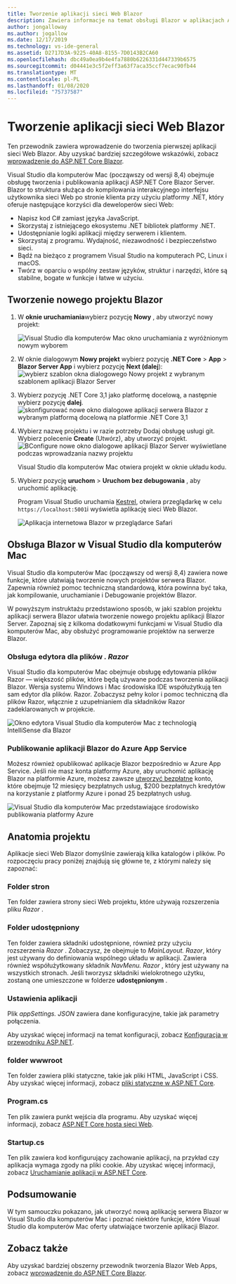 ```yaml
---
title: Tworzenie aplikacji sieci Web Blazor
description: Zawiera informacje na temat obsługi Blazor w aplikacjach ASP.NET Core w Visual Studio dla komputerów Mac.
author: jongalloway
ms.author: jogallow
ms.date: 12/17/2019
ms.technology: vs-ide-general
ms.assetid: D2717D3A-9225-40A8-8155-7D0143B2CA60
ms.openlocfilehash: dbc49a0ea9b4e4fa7880b6226331d447339b6575
ms.sourcegitcommit: d04441e3c5f2eff3a63f7aca35ccf7ecac90fb44
ms.translationtype: MT
ms.contentlocale: pl-PL
ms.lasthandoff: 01/08/2020
ms.locfileid: "75737587"
---
```

# <a name="create-blazor-web-apps"></a>Tworzenie aplikacji sieci Web Blazor

Ten przewodnik zawiera wprowadzenie do tworzenia pierwszej aplikacji sieci Web Blazor. Aby uzyskać bardziej szczegółowe wskazówki, zobacz [wprowadzenie do ASP.NET Core Blazor](/aspnet/core/blazor/index).

Visual Studio dla komputerów Mac (począwszy od wersji 8,4) obejmuje obsługę tworzenia i publikowania aplikacji ASP.NET Core Blazor Server. Blazor to struktura służąca do kompilowania interakcyjnego interfejsu użytkownika sieci Web po stronie klienta przy użyciu platformy .NET, który oferuje następujące korzyści dla deweloperów sieci Web:

* Napisz kod C# zamiast języka JavaScript.
* Skorzystaj z istniejącego ekosystemu .NET bibliotek platformy .NET.
* Udostępnianie logiki aplikacji między serwerem i klientem.
* Skorzystaj z programu. Wydajność, niezawodność i bezpieczeństwo sieci.
* Bądź na bieżąco z programem Visual Studio na komputerach PC, Linux i macOS.
* Twórz w oparciu o wspólny zestaw języków, struktur i narzędzi, które są stabilne, bogate w funkcje i łatwe w użyciu.

## <a name="creating-a-new-blazor-project"></a>Tworzenie nowego projektu Blazor

1. W **oknie uruchamiania**wybierz pozycję **Nowy** , aby utworzyć nowy projekt:

   ![Visual Studio dla komputerów Mac okno uruchamiania z wyróżnionym nowym wyborem](media/blazor-new-project.png)
1. W oknie dialogowym **Nowy projekt** wybierz pozycję **.NET Core** > **App** > **Blazor Server App** i wybierz pozycję **Next (dalej**): ![wybierz szablon okna dialogowego Nowy projekt z wybranym szablonem aplikacji Blazor Server](media/blazor-project-template.png)

1. Wybierz pozycję .NET Core 3,1 jako platformę docelową, a następnie wybierz pozycję **dalej**. 
   ![skonfigurować nowe okno dialogowe aplikacji serwera Blazor z wybranym platformą docelową na platformie .NET Core 3,1](media/blazor-select-target-framework.png)

1. Wybierz nazwę projektu i w razie potrzeby Dodaj obsługę usługi git. Wybierz polecenie **Create** (Utwórz), aby utworzyć projekt.
   ![BConfigure nowe okno dialogowe aplikacji Blazor Server wyświetlane podczas wprowadzania nazwy projektu](media/blazor-name-project.png)

   Visual Studio dla komputerów Mac otwiera projekt w oknie układu kodu.
1. Wybierz pozycję **uruchom** > **Uruchom bez debugowania** , aby uruchomić aplikację.

   Program Visual Studio uruchamia [Kestrel](/aspnet/core/fundamentals/servers/kestrel), otwiera przeglądarkę w celu `https://localhost:5001`i wyświetla aplikację sieci Web Blazor.

   ![Aplikacja internetowa Blazor w przeglądarce Safari](media/blazor-new-app-in-edge.png)

## <a name="blazor-support-in-visual-studio-for-mac"></a>Obsługa Blazor w Visual Studio dla komputerów Mac

Visual Studio dla komputerów Mac (począwszy od wersji 8,4) zawiera nowe funkcje, które ułatwiają tworzenie nowych projektów serwera Blazor. Zapewnia również pomoc techniczną standardową, która powinna być taka, jak kompilowanie, uruchamianie i Debugowanie projektów Blazor. 

W powyższym instruktażu przedstawiono sposób, w jaki szablon projektu aplikacji serwera Blazor ułatwia tworzenie nowego projektu aplikacji Blazor Server. Zapoznaj się z kilkoma dodatkowymi funkcjami w Visual Studio dla komputerów Mac, aby obsłużyć programowanie projektów na serwerze Blazor.

### <a name="editor-support-for-razor-files"></a>Obsługa edytora dla plików *. Razor*
Visual Studio dla komputerów Mac obejmuje obsługę edytowania plików Razor — większość plików, które będą używane podczas tworzenia aplikacji Blazor. Wersja systemu Windows i Mac środowiska IDE współużytkują ten sam edytor dla plików. Razor. Zobaczysz pełny kolor i pomoc techniczną dla plików Razor, włącznie z uzupełnianiem dla składników Razor zadeklarowanych w projekcie.

![Okno edytora Visual Studio dla komputerów Mac z technologią IntelliSense dla Blazor](media/blazor-intellisense.png)

### <a name="publishing-blazor-applications-to-azure-app-service"></a>Publikowanie aplikacji Blazor do Azure App Service
Możesz również opublikować aplikacje Blazor bezpośrednio w Azure App Service. Jeśli nie masz konta platformy Azure, aby uruchomić aplikację Blazor na platformie Azure, możesz zawsze [utworzyć bezpłatne](https://azure.microsoft.com/free) konto, które obejmuje 12 miesięcy bezpłatnych usług, $200 bezpłatnych kredytów na korzystanie z platformy Azure i ponad 25 bezpłatnych usług.

![Visual Studio dla komputerów Mac przedstawiające środowisko publikowania platformy Azure](media/blazor-azure-publish.png)

## <a name="project-anatomy"></a>Anatomia projektu

Aplikacje sieci Web Blazor domyślnie zawierają kilka katalogów i plików. Po rozpoczęciu pracy poniżej znajdują się główne te, z którymi należy się zapoznać:

### <a name="pages-folder"></a>Folder stron

Ten folder zawiera strony sieci Web projektu, które używają rozszerzenia pliku *Razor* .

### <a name="shared-folder"></a>Folder udostępniony

Ten folder zawiera składniki udostępnione, również przy użyciu rozszerzenia *Razor* . Zobaczysz, że obejmuje to *MainLayout. Razor*, który jest używany do definiowania wspólnego układu w aplikacji. Zawiera również współużytkowany składnik *NavMenu. Razor* , który jest używany na wszystkich stronach. Jeśli tworzysz składniki wielokrotnego użytku, zostaną one umieszczone w folderze **udostępnionym** .

### <a name="app-settings"></a>Ustawienia aplikacji

Plik *appSettings. JSON* zawiera dane konfiguracyjne, takie jak parametry połączenia.

Aby uzyskać więcej informacji na temat konfiguracji, zobacz [Konfiguracja w przewodniku ASP.NET](/aspnet/core/fundamentals/configuration/index).

### <a name="wwwroot-folder"></a>folder wwwroot

Ten folder zawiera pliki statyczne, takie jak pliki HTML, JavaScript i CSS. Aby uzyskać więcej informacji, zobacz [pliki statyczne w ASP.NET Core](/aspnet/core/fundamentals/static-files).

### <a name="programcs"></a>Program.cs

Ten plik zawiera punkt wejścia dla programu. Aby uzyskać więcej informacji, zobacz [ASP.NET Core hosta sieci Web](/aspnet/core/fundamentals/host/web-host).

### <a name="startupcs"></a>Startup.cs

Ten plik zawiera kod konfigurujący zachowanie aplikacji, na przykład czy aplikacja wymaga zgody na pliki cookie. Aby uzyskać więcej informacji, zobacz [Uruchamianie aplikacji w ASP.NET Core](/aspnet/core/fundamentals/startup).

## <a name="summary"></a>Podsumowanie
W tym samouczku pokazano, jak utworzyć nową aplikację serwera Blazor w Visual Studio dla komputerów Mac i poznać niektóre funkcje, które Visual Studio dla komputerów Mac oferty ułatwiające tworzenie aplikacji Blazor.

## <a name="see-also"></a>Zobacz także

Aby uzyskać bardziej obszerny przewodnik tworzenia Blazor Web Apps, zobacz [wprowadzenie do ASP.NET Core Blazor](/aspnet/core/blazor/index).
